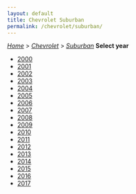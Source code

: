 ```yaml
---
layout: default
title: Chevrolet Suburban
permalink: /chevrolet/suburban/
---
```

[*Home*](/) > [*Chevrolet*](/chevrolet/) > [*Suburban*](/chevrolet/suburban/)
**Select year**
- [2000](/chevrolet/suburban/2000/)
- [2001](/chevrolet/suburban/2001/)
- [2002](/chevrolet/suburban/2002/)
- [2003](/chevrolet/suburban/2003/)
- [2004](/chevrolet/suburban/2004/)
- [2005](/chevrolet/suburban/2005/)
- [2006](/chevrolet/suburban/2006/)
- [2007](/chevrolet/suburban/2007/)
- [2008](/chevrolet/suburban/2008/)
- [2009](/chevrolet/suburban/2009/)
- [2010](/chevrolet/suburban/2010/)
- [2011](/chevrolet/suburban/2011/)
- [2012](/chevrolet/suburban/2012/)
- [2013](/chevrolet/suburban/2013/)
- [2014](/chevrolet/suburban/2014/)
- [2015](/chevrolet/suburban/2015/)
- [2016](/chevrolet/suburban/2016/)
- [2017](/chevrolet/suburban/2017/)
